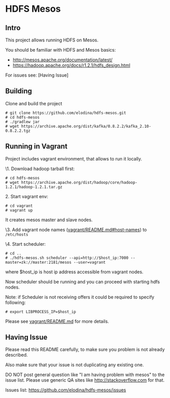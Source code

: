 HDFS Mesos
==========

Intro
-----
This project allows running HDFS on Mesos.

You should be familiar with HDFS and Mesos basics:
- http://mesos.apache.org/documentation/latest/
- https://hadoop.apache.org/docs/r1.2.1/hdfs_design.html

For issues see: [Having Issue]

Building
--------
Clone and build the project
```
# git clone https://github.com/elodina/hdfs-mesos.git
# cd hdfs-mesos
# ./gradlew jar
# wget https://archive.apache.org/dist/kafka/0.8.2.2/kafka_2.10-0.8.2.2.tgz
```

Running in Vagrant
-------------------
Project includes vagrant environment, that allows to run it locally.

\1. Download hadoop tarball first:
```
# cd hdfs-mesos
# wget https://archive.apache.org/dist/hadoop/core/hadoop-1.2.1/hadoop-1.2.1.tar.gz
```

2\. Start vagrant env:
```
# cd vagrant
# vagrant up
```
It creates mesos master and slave nodes.

\3. Add vagrant node names ([vagrant/README.md#host-names](vagrant/README.md#host-names)) to `/etc/hosts`

\4. Start scheduler:
```
# cd ..
# ./hdfs-mesos.sh scheduler --api=http://$host_ip:7000 --master=zk://master:2181/mesos --user=vagrant
```
where $host_ip is host ip address accessible from vagrant nodes.

Now scheduler should be running and you can proceed with starting hdfs nodes.

Note: if Scheduler is not receiving offers it could be required to specify following:
```
# export LIBPROCESS_IP=$host_ip
```

Please see [vagrant/README.md](vagrant/README.md) for more details.

Having Issue
------------
Please read this README carefully, to make sure you problem is not already described.

Also make sure that your issue is not duplicating any existing one.

DO NOT post general question like "I am having problem with mesos"
to the issue list. Please use generic QA sites like http://stackoverflow.com
for that.

Issues list: https://github.com/elodina/hdfs-mesos/issues